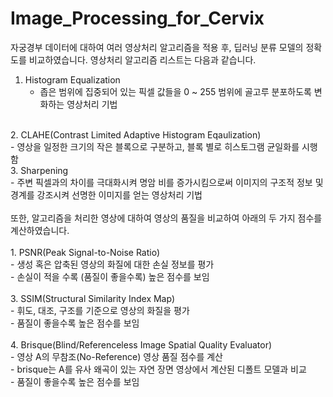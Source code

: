 # Image_Processing_for_Cervix

자궁경부 데이터에 대하여 여러 영상처리 알고리즘을 적용 후, 딥러닝 분류 모델의 정확도를 비교하였습니다.
영상처리 알고리즘 리스트는 다음과 같습니다.
<br/>
1. Histogram Equalization <br/>
    - 좁은 범위에 집중되어 있는 픽셀 값들을 0 ~ 255 범위에 골고루 분포하도록 변화하는 영상처리 기법
<br/>
2. CLAHE(Contrast Limited Adaptive Histogram Eqaulization) <br/>
    - 영상을 일정한 크기의 작은 블록으로 구분하고, 블록 별로 히스토그램 균일화를 시행함
<br/>
3. Sharpening <br/>
    - 주변 픽셀과의 차이를 극대화시켜 명암 비를 증가시킴으로써 이미지의 구조적 정보 및 경계를 강조시켜 선명한 이미지를 얻는 영상처리 기법
<br/>
<br/>
또한, 알고리즘을 처리한 영상에 대하여 영상의 품질을 비교하여 아래의 두 가지 점수를 계산하였습니다. <br/>
<br/>
1. PSNR(Peak Signal-to-Noise Ratio) <br/>
    - 생성 혹은 압축된 영상의 화질에 대한 손실 정보를 평가 <br/>
    - 손실이 적을 수록 (품질이 좋을수록) 높은 점수를 보임 <br/>
<br/>
3. SSIM(Structural Similarity Index Map) <br/>
    - 휘도, 대조, 구조를 기준으로 영상의 화질을 평가 <br/>
    - 품질이 좋을수록 높은 점수를 보임 <br/>
<br/>
4. Brisque(Blind/Referenceless Image Spatial Quality Evaluator) <br/>
    - 영상 A의 무참조(No-Reference) 영상 품질 점수를 계산 <br/>
    - brisque는 A를 유사 왜곡이 있는 자연 장면 영상에서 계산된 디폴트 모델과 비교 <br/>
    - 품질이 좋을수록 높은 점수를 보임 <br/>
<br/>
